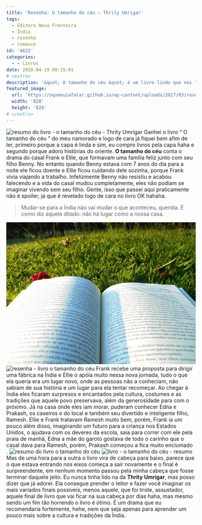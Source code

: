 ```yaml
---
title: 'Resenha: O tamanho do céu – Thrity Umrigar'
tags:
  - Editora Nova Fronteira
  - Índia
  - resenha
  - romance
id: '4632'
categories:
  - - Livros
date: 2018-04-19 08:15:01
# <extra>
description: '&quot; O tamanho do céu &quot; é um livro lindo que nos leva mais a fundo na cultura da Índia, através de trágicos acontecimentos, super recomendo a leitura.'
featured_image: 
  url: 'https://oqueeuiafalar.github.io/wp-content/uploads/2017/03/resenha-livro-o-tamanho-do-céu.jpg'
  width: '828'
  height: '828'
# </extra>
---
```


![resumo do livro - o tamanho do céu - Thrity Umrigar](/wp-content/uploads/2017/03/resenha-livro-o-tamanho-do-céu.jpg "Capa do livro - O tamanho do céu") Ganhei o livro “ O tamanho do céu ” do meu namorado e logo de cara já fiquei bem afim de ler, primeiro porque a capa é linda e sim, eu compro livros pela capa haha e segundo porque adoro histórias do oriente. **O tamanho do céu** conta o drama do casal Frank e Ellie, que formavam uma família feliz junto com seu filho Benny. No entanto quando Benny estava com 7 anos do dia para a noite ele ficou doente e Ellie ficou cuidando dele sozinha, porque Frank vivia viajando a trabalho. Infelizmente Benny não resistiu e acabou falecendo e a vida do casal mudou completamente, eles não podiam se imaginar vivendo sem seu filho. Gente, isso que passei aqui praticamente não é spoiler, já que é revelado logo de cara no livro OK hahaha.

> Mudar-se para a Índia não vai mudar o que aconteceu, querida. É como diz aquele ditado: não há lugar como a nossa casa.

![livro o tamanho do céu - resumo](/wp-content/uploads/2017/03/páginas-livro-o-tamanho-do-céu.jpg "Páginas do livro - O tamanho do céu") ![resenha - livro o tamanho do céu](/wp-content/uploads/2017/03/lombada-do-livro-o-tamanho-do-céu.jpg "Lombada do livro O tamanho do céu") Frank recebe uma proposta para dirigir uma fábrica na Índia e Ellie o apóia muito nessa nova jornada, tudo o que ela queria era um lugar novo, onde as pessoas não a conheciam, não sabiam de sua história e um lugar para ela tentar recomeçar. Ao chegar à Índia eles ficaram surpresos e encantados pela cultura, costumes e as tradições que aquele povo preservava, além da generosidade para com o próximo. Já na casa onde eles iam morar, puderam conhecer Edna e Prakash, os caseiros e do local e também seu divertido e inteligente filho, Ramesh. Ellie e Frank tratavam Ramesh muito bem, porém, Frank ia um pouco além disso, imaginando um futuro para a criança nos Estados Unidos, o ajudava com os deveres da escola, saia para correr com ele pela praia de manhã, Edna a mãe do garoto gostava de todo o carinho que o casal dava para Ramesh, porém, Prakash começou a fica muito enciumado . ![resumo do livro o tamanho do céu](/wp-content/uploads/2017/03/contra-capa-do-livro-O-tamanho-do-céu.jpg "Contra capa do livro O tamanho do céu") ![livro - o tamanho do céu - resumo ](/wp-content/uploads/2017/03/capa-do-livro-o-tamanho-do-céu.jpg "livro - o tamanho do céu") Mas de uma hora para a outra o livro vira de cabeça para baixo, parece que o que estava entrando nos eixos começa a sair novamente e o final é surpreendente, em nenhum momento passou pela minha cabeça que fosse terminar daquele jeito. Eu nunca tinha lido na da **Thrity Umrigar**, mas posso dizer que já adorei. Ela consegue prender o leitor e fazer você imaginar os mais variados finais possíveis, menos aquele, que foi triste, assustador, aquele final de livro que vai ficar na sua cabeça por dias haha, mas mesmo sendo um fim tão horrendo o livro é ótimo. É um drama que eu recomendaria fortemente, hehe, nem que seja apenas para aprender um pouco mais sobre a cultura e tradições da Índia.
